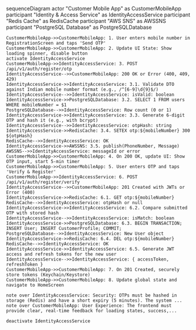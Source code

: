 sequenceDiagram
    actor "Customer Mobile App" as CustomerMobileApp
    participant "Identity & Access Service" as IdentityAccessService
    participant "Redis Cache" as RedisCache
    participant "AWS SNS" as AWSSNS
    participant "PostgreSQL Database" as PostgreSQLDatabase

    CustomerMobileApp->>CustomerMobileApp: 1. User enters mobile number in RegistrationScreen and taps 'Send OTP'
    CustomerMobileApp->>CustomerMobileApp: 2. Update UI State: Show loading spinner, disable button
    activate IdentityAccessService
    CustomerMobileApp->>IdentityAccessService: 3. POST /api/v1/auth/register/otp
    IdentityAccessService-->>CustomerMobileApp: 200 OK or Error (400, 409, 429)
    IdentityAccessService->>IdentityAccessService: 3.1. Validate DTO against Indian mobile number format (e.g., /^[6-9]\d{9}$/)
    IdentityAccessService-->>IdentityAccessService: isValid: boolean
    IdentityAccessService->>PostgreSQLDatabase: 3.2. SELECT 1 FROM users WHERE mobileNumber = $1
    PostgreSQLDatabase-->>IdentityAccessService: Row count (0 or 1)
    IdentityAccessService->>IdentityAccessService: 3.3. Generate 6-digit OTP and hash it (e.g., with bcrypt)
    IdentityAccessService-->>IdentityAccessService: otpHash: string
    IdentityAccessService->>RedisCache: 3.4. SETEX otp:${mobileNumber} 300 ${otpHash}
    RedisCache-->>IdentityAccessService: OK
    IdentityAccessService->>AWSSNS: 3.5. publish(PhoneNumber, Message)
    AWSSNS-->>IdentityAccessService: messageId or error
    CustomerMobileApp->>CustomerMobileApp: 4. On 200 OK, update UI: Show OTP input, start 5-min timer
    CustomerMobileApp->>CustomerMobileApp: 5. User enters OTP and taps 'Verify & Register'
    CustomerMobileApp->>IdentityAccessService: 6. POST /api/v1/auth/register/verify
    IdentityAccessService-->>CustomerMobileApp: 201 Created with JWTs or Error (400)
    IdentityAccessService->>RedisCache: 6.1. GET otp:${mobileNumber}
    RedisCache-->>IdentityAccessService: otpHash or null
    IdentityAccessService->>IdentityAccessService: 6.2. Compare submitted OTP with stored hash
    IdentityAccessService-->>IdentityAccessService: isMatch: boolean
    IdentityAccessService->>PostgreSQLDatabase: 6.3. BEGIN TRANSACTION; INSERT User; INSERT CustomerProfile; COMMIT;
    PostgreSQLDatabase-->>IdentityAccessService: New User object
    IdentityAccessService->>RedisCache: 6.4. DEL otp:${mobileNumber}
    RedisCache-->>IdentityAccessService: OK
    IdentityAccessService->>IdentityAccessService: 6.5. Generate JWT access and refresh tokens for the new user
    IdentityAccessService-->>IdentityAccessService: { accessToken, refreshToken }
    CustomerMobileApp->>CustomerMobileApp: 7. On 201 Created, securely store tokens (Keychain/Keystore)
    CustomerMobileApp->>CustomerMobileApp: 8. Update global state and navigate to HomeScreen

    note over IdentityAccessService: Security: OTPs must be hashed in storage (Redis) and have a short expiry (5 minutes). The system ...
    note over CustomerMobileApp: User Experience: The frontend must provide clear, real-time feedback for loading states, success,...

    deactivate IdentityAccessService
